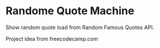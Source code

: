 # Randome Quote Machine

Show random quote load from Random Famous Quotes API.

Project idea from freecodecamp.com
